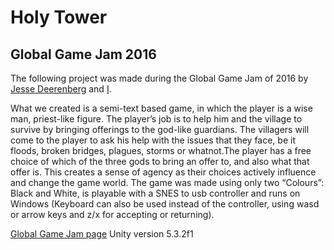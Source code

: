 # Holy Tower
## Global Game Jam 2016

The following project was made during the Global Game Jam of 2016 by [Jesse Deerenberg](https://www.linkedin.com/in/jesse-deerenberg-b324113b/) and [I](https://www.rondekker.nl).

What we created is a semi-text based game, in which the player is a wise man, priest-like figure. The player’s job is to help him and the village to survive by bringing offerings to the god-like guardians. The villagers will come to the player to ask his help with the issues that they face, be it floods, broken bridges, plagues, storms or whatnot.The player has a free choice of which of the three gods to bring an offer to, and also what that offer is. This creates a sense of agency as their choices actively influence and change the game world. The game was made using only two “Colours”: Black and White, is playable with a SNES to usb controller and runs on Windows (Keyboard can also be used instead of the controller, using wasd or arrow keys and z/x for accepting or returning).

[Global Game Jam page](https://globalgamejam.org/2016/games/holy-tower)
Unity version 5.3.2f1